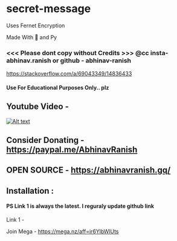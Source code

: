 # secret-message

Uses Fernet Encryption

Made With 💖 and Py

### <<< Please dont copy without Credits >>> @cc insta- abhinav.ranish or github - abhinav-ranish

https://stackoverflow.com/a/69043349/14836433 

#### Use For Educational Purposes Only.. plz


## Youtube Video -
[![Alt text](https://img.youtube.com/vi/JOJQz7Ic1jQ/0.jpg)](https://www.youtube.com/watch?v=JOJQz7Ic1jQ)


## Consider Donating - https://paypal.me/AbhinavRanish
## OPEN SOURCE - https://abhinavranish.gq/

## Installation :
#### PS Link 1 is always the latest. I reguraly update github link
Link 1 - 


Join Mega - https://mega.nz/aff=ir6YlbWlUts
